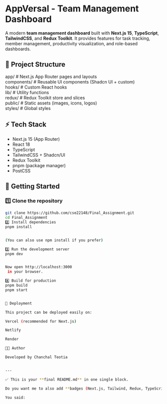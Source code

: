 # AppVersal - Team Management Dashboard
A modern **team management dashboard** built with **Next.js 15**, **TypeScript**, **TailwindCSS**, and **Redux Toolkit**. It provides features for task tracking, member management, productivity visualization, and role-based dashboards.

## 📂 Project Structure
app/                # Next.js App Router pages and layouts  
components/         # Reusable UI components (Shadcn UI + custom)  
hooks/              # Custom React hooks  
lib/                # Utility functions  
redux/              # Redux Toolkit store and slices  
public/             # Static assets (images, icons, logos)  
styles/             # Global styles  

## ⚡ Tech Stack
- Next.js 15 (App Router)  
- React 18  
- TypeScript  
- TailwindCSS + Shadcn/UI  
- Redux Toolkit  
- pnpm (package manager)  
- PostCSS  

## 🚀 Getting Started
### 1️⃣ Clone the repository
```bash
git clone https://github.com/cse22148/Final_Assignment.git
cd Final_Assignment
2️⃣ Install dependencies
pnpm install


(You can also use npm install if you prefer)

3️⃣ Run the development server
pnpm dev


Now open http://localhost:3000
 in your browser.

4️⃣ Build for production
pnpm build
pnpm start


🔧 Deployment

This project can be deployed easily on:

Vercel (recommended for Next.js)

Netlify

Render

👨‍💻 Author

Developed by Chanchal Teotia


---

✅ This is your **final README.md** in one single block.  

Do you want me to also add **badges (Next.js, Tailwind, Redux, TypeScript, Vercel)** at the top so it looks professional on GitHub?

You said:
